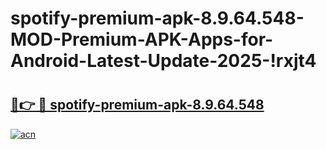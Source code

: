 # spotify-premium-apk-8.9.64.548-MOD-Premium-APK-Apps-for-Android-Latest-Update-2025-!rxjt4

# <h2><a href="https://7qzhu6.esa.edu.pl?title=spotify-premium-apk-8.9.64.548&ref=rxjt4">🔗👉 🔴 spotify-premium-apk-8.9.64.548</a></h2>

[![acn](https://github.com/user-attachments/assets/0f9c940e-d8b0-45ae-aac7-cd30a18b3e1c)](https://7qzhu6.esa.edu.pl?title=spotify-premium-apk-8.9.64.548&ref=rxjt4)

